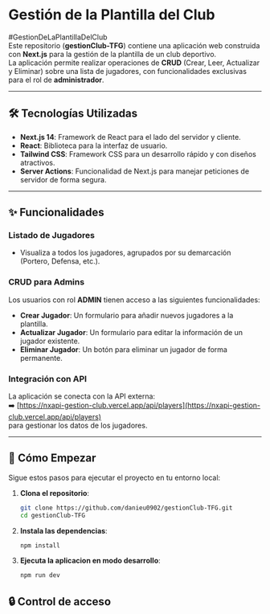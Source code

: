 # Gestión de la Plantilla del Club

#GestionDeLaPlantillaDelClub  
Este repositorio (**gestionClub-TFG**) contiene una aplicación web construida con **Next.js** para la gestión de la plantilla de un club deportivo.  
La aplicación permite realizar operaciones de **CRUD** (Crear, Leer, Actualizar y Eliminar) sobre una lista de jugadores, con funcionalidades exclusivas para el rol de **administrador**.

---

## 🛠️ Tecnologías Utilizadas
- **Next.js 14**: Framework de React para el lado del servidor y cliente.
- **React**: Biblioteca para la interfaz de usuario.
- **Tailwind CSS**: Framework CSS para un desarrollo rápido y con diseños atractivos.
- **Server Actions**: Funcionalidad de Next.js para manejar peticiones de servidor de forma segura.

---

## ✨ Funcionalidades

### Listado de Jugadores
- Visualiza a todos los jugadores, agrupados por su demarcación (Portero, Defensa, etc.).

### CRUD para Admins
Los usuarios con rol **ADMIN** tienen acceso a las siguientes funcionalidades:
- **Crear Jugador**: Un formulario para añadir nuevos jugadores a la plantilla.
- **Actualizar Jugador**: Un formulario para editar la información de un jugador existente.
- **Eliminar Jugador**: Un botón para eliminar un jugador de forma permanente.

### Integración con API
La aplicación se conecta con la API externa:  
➡️ [https://nxapi-gestion-club.vercel.app/api/players](https://nxapi-gestion-club.vercel.app/api/players)  
para gestionar los datos de los jugadores.

---

## 🚀 Cómo Empezar

Sigue estos pasos para ejecutar el proyecto en tu entorno local:

1. **Clona el repositorio**:
   ```bash
   git clone https://github.com/danieu0902/gestionClub-TFG.git
   cd gestionClub-TFG

2. **Instala las dependencias**:
   ```bash
   npm install

3. **Ejecuta la aplicacion en modo desarrollo**:
   ```bash
   npm run dev


## 🔒 Control de acceso
